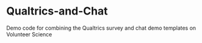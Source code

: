 # Qualtrics-and-Chat
Demo code for combining the Qualtrics survey and chat demo templates on Volunteer Science
